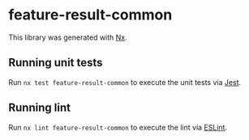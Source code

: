 # feature-result-common

This library was generated with [Nx](https://nx.dev).

## Running unit tests

Run `nx test feature-result-common` to execute the unit tests via [Jest](https://jestjs.io).

## Running lint

Run `nx lint feature-result-common` to execute the lint via [ESLint](https://eslint.org/).
